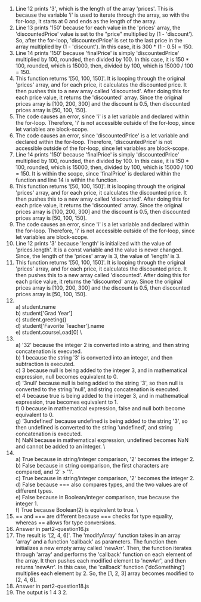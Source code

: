 1. Line 12 prints '3', which is the length of the array 'prices'. This is because the variable 'i' is used to iterate through the array, so with the for-loop, it starts at 0 and ends as the length of the array.
2. Line 13 prints '150' because for each value in the 'prices' array, the 'discountedPrice' value is set to the "price" multiplied by (1 - 'discount'). So, after the for-loop, 'discountedPrice' is set to the last price in the array multiplied by (1 - 'discount'). In this case, it is 300 * (1 - 0.5) = 150.
3. Line 14 prints '150' because 'finalPrice' is simply 'discountedPrice' multiplied by 100, rounded, then divided by 100. In this case, it is 150 * 100, rounded, which is 15000, then, divided by 100, which is 15000 / 100 = 150.
4. This function returns '[50, 100, 150]'. It is looping through the original 'prices' array, and for each price, it calculates the discounted price. It then pushes this to a new array called 'discounted'. After doing this for each price value, it returns the 'discounted' array. Since the original prices array is [100, 200, 300] and the discount is 0.5, then discounted prices array is [50, 100, 150].
5. The code causes an error, since 'i' is a let variable and declared within the for-loop. Therefore, 'i' is not accessible outside of the for-loop, since let variables are block-scope.
6. The code causes an error, since 'discountedPrice' is a let variable and declared within the for-loop. Therefore, 'discountedPrice' is not accessible outside of the for-loop, since let variables are block-scope.
7. Line 14 prints '150' because 'finalPrice' is simply 'discountedPrice' multiplied by 100, rounded, then divided by 100. In this case, it is 150 * 100, rounded, which is 15000, then, divided by 100, which is 15000 / 100 = 150. It is within the scope, since 'finalPrice' is declared within the function and line 14 is within the function.
8. This function returns '[50, 100, 150]'. It is looping through the original 'prices' array, and for each price, it calculates the discounted price. It then pushes this to a new array called 'discounted'. After doing this for each price value, it returns the 'discounted' array. Since the original prices array is [100, 200, 300] and the discount is 0.5, then discounted prices array is [50, 100, 150].
9. The code causes an error, since 'i' is a let variable and declared within the for-loop. Therefore, 'i' is not accessible outside of the for-loop, since let variables are block-scope.
10. Line 12 prints '3' because 'length' is initialized with the value of 'prices.length'. It is a const variable and the value is never changed. Since, the length of the 'prices' array is 3, the value of 'length' is 3.
11. This function returns '[50, 100, 150]'. It is looping through the original 'prices' array, and for each price, it calculates the discounted price. It then pushes this to a new array called 'discounted'. After doing this for each price value, it returns the 'discounted' array. Since the original prices array is [100, 200, 300] and the discount is 0.5, then discounted prices array is [50, 100, 150].
12. \
    a) student.name \
    b) student['Grad Year'] \
    c) student.greeting() \
    d) student['Favorite Teacher'].name \
    e) student.courseLoad[0] \
13. \
    a) '32' because the integer 2 is converted into a string, and then string concatenation is executed. \
    b) 1 because the string '3' is converted into an integer, and then subtraction is executed. \
    c) 3 because null is being added to the integer 3, and in mathematical expression, null becomes equivalent to 0. \
    d) '3null' because null is being added to the string '3', so then null is converted to the string 'null', and string concatenation is executed. \
    e) 4 because true is being added to the integer 3, and in mathematical expression, true becomes equivalent to 1. \
    f) 0 because in mathematical expression, false and null both become equivalent to 0. \
    g) '3undefined' because undefined is being added to the string '3', so then undefined is converted to the string 'undefined', and string concatenation is executed. \
    h) NaN because in mathematical expression, undefined becomes NaN and cannot be added to an integer. \
14. \
    a) True because in string/integer comparison, '2' becomes the integer 2. \
    b) False because in string comparison, the first characters are compared, and '2' > '1'. \
    c) True because in string/integer comparison, '2' becomes the integer 2. \
    d) False because === also compares types, and the two values are of different types. \
    e) False because in Boolean/integer comparison, true because the integer 1. \
    f) True because Boolean(2) is equivalent to true. \
15. == and === are different because === checks for type equality, whereas == allows for type conversions.
16. Answer in part2-question16.js
17. The result is '[2, 4, 6]'. The 'modifyArray' function takes in an array 'array' and a function 'callback' as parameters. The function then initializes a new empty array called 'newArr'. Then, the function iterates through 'array' and performs the 'callback' function on each element of the array. It then pushes each modified element to 'newArr', and then returns 'newArr'. In this case, the 'callback' function ('doSomething') multiplies each element by 2. So, the [1, 2, 3] array becomes modified to [2, 4, 6].
18. Answer in part2-question18.js
19. The output is 1 4 3 2.